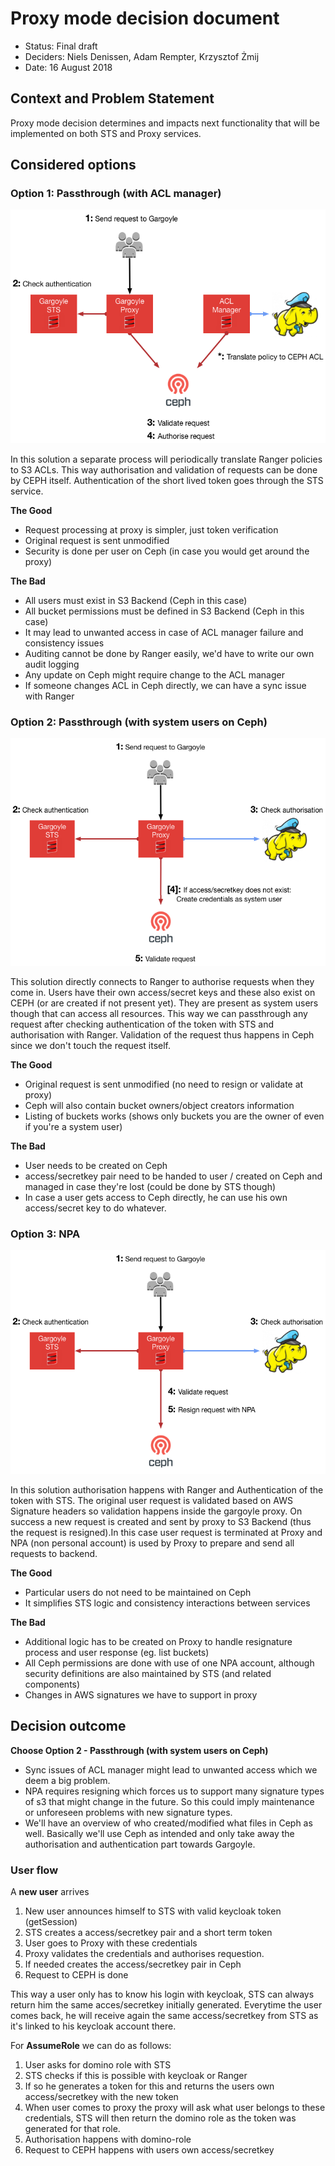# Proxy mode decision document

* Status: Final draft
* Deciders: Niels Denissen, Adam Rempter, Krzysztof Żmij
* Date: 16 August 2018

## Context and Problem Statement

Proxy mode decision determines and impacts next functionality that will be implemented on both STS 
and Proxy services.

## Considered options

### Option 1: Passthrough (with ACL manager)
![alt text](./img/option_1:_Passthrough_(with_ACL_manager).png)

In this solution a separate process will periodically translate Ranger policies to S3 ACLs. This way authorisation and
validation of requests can be done by CEPH itself. Authentication of the short lived token goes through the STS service.

**The Good**
* Request processing at proxy is simpler, just token verification
* Original request is sent unmodified
* Security is done per user on Ceph (in case you would get around the proxy)

**The Bad**
* All users must exist in S3 Backend (Ceph in this case)
* All bucket permissions must be defined in S3 Backend (Ceph in this case)
* It may lead to unwanted access in case of ACL manager failure and consistency issues
* Auditing cannot be done by Ranger easily, we'd have to write our own audit logging
* Any update on Ceph might require change to the ACL manager
* If someone changes ACL in Ceph directly, we can have a sync issue with Ranger

### Option 2: Passthrough (with system users on Ceph)
![alt text](./img/option_2:_Passthrough.png)

This solution directly connects to Ranger to authorise requests when they come in. Users have their own 
access/secret keys and these also exist on CEPH (or are created if not present yet). They are present as system users
though that can access all resources. This way we can passthrough any request after checking authentication of the token
with STS and authorisation with Ranger. Validation of the request thus happens in Ceph since we don't touch the request
itself.

**The Good**
* Original request is sent unmodified (no need to resign or validate at proxy)
* Ceph will also contain bucket owners/object creators information
* Listing of buckets works (shows only buckets you are the owner of even if you're a system user)

**The Bad**
* User needs to be created on Ceph
* access/secretkey pair need to be handed to user / created on Ceph and managed in case they're lost (could be done by STS though)
* In case a user gets access to Ceph directly, he can use his own access/secret key to do whatever.

### Option 3: NPA
![alt text](./img/option_3:_NPA.png)

In this solution authorisation happens with Ranger and Authentication of the token with STS. The original user request 
is validated based on AWS Signature headers so validation happens inside the gargoyle proxy. 
On success a new request is created and sent by proxy to S3 Backend (thus the request is resigned).In this case user 
request is terminated at Proxy and NPA (non personal account) is used by Proxy to prepare and send all requests to 
backend. 

**The Good**
* Particular users do not need to be maintained on Ceph
* It simplifies STS logic and consistency interactions between services 

**The Bad**
* Additional logic has to be created on Proxy to handle resignature process and user
response (eg. list buckets)
* All Ceph permissions are done with use of one NPA account, although security definitions
are also maintained by STS (and related components)
* Changes in AWS signatures we have to support in proxy

## Decision outcome

**Choose Option 2 - Passthrough (with system users on Ceph)**

- Sync issues of ACL manager might lead to unwanted access which we deem a big problem.
- NPA requires resigning which forces us to support many signature types of s3 that might change in the future.
So this could imply maintenance or unforeseen problems with new signature types.
- We'll have an overview of who created/modified what files in Ceph as well. Basically we'll use Ceph as intended and only
take away the authorisation and authentication part towards Gargoyle.

### User flow

A **new user** arrives

1. New user announces himself to STS with valid keycloak token (getSession)
2. STS creates a access/secretkey pair and a short term token
3. User goes to Proxy with these credentials
4. Proxy validates the credentials and authorises requestion.
5. If needed creates the access/secretkey pair in Ceph
6. Request to CEPH is done

This way a user only has to know his login with keycloak, STS can always return him the same acces/secretkey initially
generated. Everytime the user comes back, he will receive again the same access/secretkey from STS as it's linked to his
keycloak account there.

For **AssumeRole** we can do as follows:

1. User asks for domino role with STS
2. STS checks if this is possible with keycloak or Ranger
3. If so he generates a token for this and returns the users own access/secretkey with the new token
4. When user comes to proxy the proxy will ask what user belongs to these credentials, STS will then return the domino
role as the token was generated for that role.
5. Authorisation happens with domino-role
6. Request to CEPH happens with users own access/secretkey
